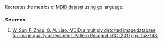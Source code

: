 Recreates the metrics of [MDID dataset](https://www.sz.tsinghua.edu.cn/labs/vipl/mdid.html) using go language. 

### Sources
1. [W. Sun, F. Zhou, Q. M. Liao. MDID: a multiply distorted image database for image quality assessment, Pattern Recognit. 61C (2017) pp. 153-168.](https://www.sz.tsinghua.edu.cn/labs/vipl/mdid.html)
